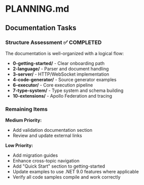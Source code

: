 # PLANNING.md

## Documentation Tasks

### Structure Assessment ✅ COMPLETED
The documentation is well-organized with a logical flow:
- **0-getting-started/** - Clear onboarding path
- **2-language/** - Parser and document handling
- **3-server/** - HTTP/WebSocket implementation
- **4-code-generator/** - Source generator examples
- **6-executor/** - Core execution pipeline
- **7-type-system/** - Type system and schema building
- **10-extensions/** - Apollo Federation and tracing

### Remaining Items

**Medium Priority:**
- Add validation documentation section
- Review and update external links

**Low Priority:**
- Add migration guides
- Enhance cross-topic navigation
- Add "Quick Start" section to getting-started
- Update examples to use .NET 9.0 features where applicable
- Verify all code samples compile and work correctly